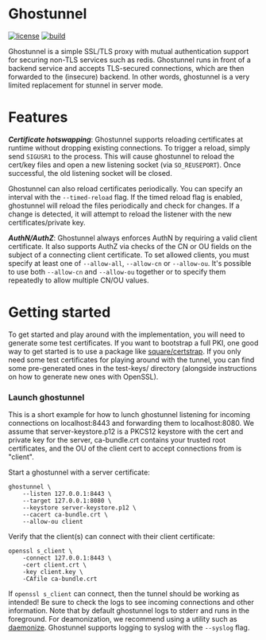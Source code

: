 Ghostunnel
==========

[![license](http://img.shields.io/badge/license-apache_2.0-red.svg?style=flat)](https://raw.githubusercontent.com/square/ghostunnel/master/LICENSE) [![build](https://img.shields.io/travis/square/ghostunnel.svg?style=flat)](https://travis-ci.org/square/ghostunnel)

Ghostunnel is a simple SSL/TLS proxy with mutual authentication support for
securing non-TLS services such as redis. Ghostunnel runs in front of a backend
service and accepts TLS-secured connections, which are then forwarded to the
(insecure) backend. In other words, ghostunnel is a very limited replacement
for stunnel in server mode.

Features
========

***Certificate hotswapping***: Ghostunnel supports reloading certificates at
runtime without dropping existing connections. To trigger a reload, simply send
`SIGUSR1` to the process. This will cause ghostunnel to reload the cert/key
files and open a new listening socket (via `SO_REUSEPORT`). Once successful,
the old listening socket will be closed.

Ghostunnel can also reload certificates periodically. You can specify an
interval with the `--timed-reload` flag. If the timed reload flag is enabled,
ghostunnel will reload the files periodically and check for changes. If a
change is detected, it will attempt to reload the listener with the new
certificates/private key. 

***AuthN/AuthZ***: Ghostunnel always enforces AuthN by requiring a valid client
certificate. It also supports AuthZ via checks of the CN or OU fields on the 
subject of a connecting client certificate. To set allowed clients, you
must specify at least one of `--allow-all`, `--allow-cn` or `--allow-ou`. 
It's possible to use both `--allow-cn` and `--allow-ou` together or to 
specify them repeatedly to allow multiple CN/OU values.

Getting started
===============

To get started and play around with the implementation, you will need to 
generate some test certificates. If you want to bootstrap a full PKI, one
good way to get started is to use a package like
[square/certstrap](https://github.com/square/certstrap). If you only need
some test certificates for playing around with the tunnel, you can find
some pre-generated ones in the test-keys/ directory (alongside instructions
on how to generate new ones with OpenSSL).

### Launch ghostunnel

This is a short example for how to lunch ghostunnel listening for incoming
connections on localhost:8443 and forwarding them to localhost:8080. We
assume that server-keystore.p12 is a PKCS12 keystore with the cert and private
key for the server, ca-bundle.crt contains your trusted root certificates,
and the OU of the client cert to accept connections from is "client".

Start a ghostunnel with a server certificate:

    ghostunnel \
        --listen 127.0.0.1:8443 \
        --target 127.0.0.1:8080 \
        --keystore server-keystore.p12 \
        --cacert ca-bundle.crt \
        --allow-ou client

Verify that the client(s) can connect with their client certificate:

    openssl s_client \
        -connect 127.0.0.1:8443 \
        -cert client.crt \
        -key client.key \
        -CAfile ca-bundle.crt

If `openssl s_client` can connect, then the tunnel should be working as
intended! Be sure to check the logs to see incoming connections and other
information. Note that by default ghostunnel logs to stderr and runs in the
foreground.  For deamonization, we recommend using a utility such as
[daemonize](http://software.clapper.org/daemonize/). Ghostunnel supports
logging to syslog with the `--syslog` flag.
